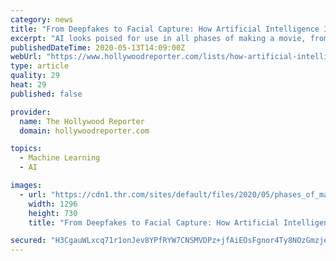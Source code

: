 ```yaml
---
category: news
title: "From Deepfakes to Facial Capture: How Artificial Intelligence Is Already Changing Hollywood"
excerpt: "AI looks poised for use in all phases of making a movie, from analyzing viewers' reactions to creating digital humans: \"Decades from now, an AI algorithm will make your movie from the text of the script."
publishedDateTime: 2020-05-13T14:09:00Z
webUrl: "https://www.hollywoodreporter.com/lists/how-artificial-intelligence-is-changing-hollywood-1293429"
type: article
quality: 29
heat: 29
published: false

provider:
  name: The Hollywood Reporter
  domain: hollywoodreporter.com

topics:
  - Machine Learning
  - AI

images:
  - url: "https://cdn1.thr.com/sites/default/files/2020/05/phases_of_making_a_movie_-_h_2020.jpg"
    width: 1296
    height: 730
    title: "From Deepfakes to Facial Capture: How Artificial Intelligence Is Already Changing Hollywood"

secured: "H3CgauWLxcq71r1onJev8YPfRYW7CNSMVDPz+jfAiEOsFgnor4Ty8NOzGmzjeyHi7DYttwamKiN7vzR7OShi0slYboCIYp8da36kEdIlhPtJ9Gtg5SXqMPw7pXr4ySdv8WTy3skIv6+Tw5/ImpUPo64OAxXbTgK6gmmrLewmPRENIlzoQm/ww3xoD+T3Yp/jTtpocqttXUDEnfm9imYbE5LVHR4P1C4ASfgtaOGWzMKC5pHQG+HOZ9mR89YMjmMcoa0gYmdaRouCKfyDdLR+HjUuTY+2UC/BzexBBCP5rNy1z7sFGC71wM+xmVLaF7rDh/yawKHPvrKQWmtGEYoaLDjPLuwTF1erchn7fjVXq5f7M9w7HTdjJbUexitfQ+IIPwP7bEhnB7K689b7fqEN3JHMqZcyVLOETchzwnu+rgA5pS3X+u8SvF2X8O4Rpag49sm2TGvE4NnTBZejmDjSbLkrEbBoUaBjSsGTYUMcEXk=;ExlHP/zLO7ltm3+fdeWKkQ=="
---
```


